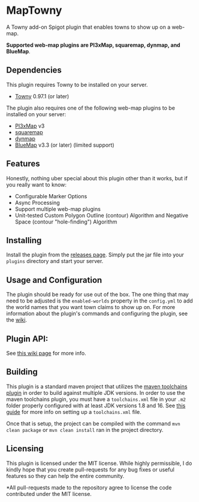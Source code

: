 # MapTowny
A Towny add-on Spigot plugin that enables towns to show up on a web-map.

**Supported web-map plugins are Pl3xMap, squaremap, dynmap, and BlueMap**.

## Dependencies
This plugin requires Towny to be installed on your server.
- [Towny](https://github.com/TownyAdvanced/Towny) 0.97.1 (or later)

The plugin also requires one of the following web-map plugins to be installed on your server:
- [Pl3xMap](https://github.com/pl3xgaming/Pl3xMap) v3
- [squaremap](https://github.com/jpenilla/squaremap)
- [dynmap](https://www.spigotmc.org/resources/dynmap%C2%AE.274/)
- [BlueMap](https://www.spigotmc.org/resources/bluemap.83557/) v3.3 (or later) (limited support)

## Features
Honestly, nothing uber special about this plugin other than it works, but if you really want to know:
- Configurable Marker Options
- Async Processing
- Support multiple web-map plugins
- Unit-tested Custom Polygon Outline (contour) Algorithm and Negative Space (contour "hole-finding") Algorithm

## Installing
Install the plugin from the [releases page](https://github.com/TownyAdvanced/MapTowny/releases). Simply put the jar file into your `plugins` directory and start your server.

## Usage and Configuration
The plugin should be ready for use out of the box. The one thing that may need to be adjusted is the `enabled-worlds` property in the `config.yml` to add the world names that you want town claims to show up on. For more information about the plugin's commands and configuring the plugin, see the [wiki](https://github.com/TownyAdvanced/MapTowny/wiki).

## Plugin API:
See [this wiki page](https://github.com/TownyAdvanced/MapTowny/wiki/MapTowny-API) for more info.

## Building
This plugin is a standard maven project that utilizes the [maven toolchains plugin](https://maven.apache.org/plugins/maven-toolchains-plugin/) in order to build against multiple JDK versions. In order to use the maven toolchains plugin, you must have a `toolchains.xml` file in your `.m2` folder properly configured with at least JDK versions 1.8 and 16. See [this guide](https://maven.apache.org/guides/mini/guide-using-toolchains.html#using-toolchains-in-your-project) for more info on setting up a `toolchains.xml` file. 

Once that is setup, the project can be compiled with the command `mvn clean package` or `mvn clean install` ran in the project directory.

## Licensing
This plugin is licensed under the MIT license. While highly permissible, I do kindly hope that you create pull-requests for any bug fixes or useful features so they can help the entire community.

\*All pull-requests made to the repository agree to license the code contributed under the MIT license.
